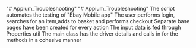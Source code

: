 "# Appium_Troubleshooting" 
"# Appium_Troubleshooting" 
The script automates the testing of "Ebay Mobile app"
The user performs login, searches for an item,adds to basket and performs checkout
Separate base pages have been created for every action
The input data is fed through Properties util
The main class has the driver details and calls in for the methods in a cohesive manner
